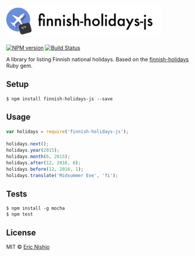 # <img src="doc/finnish-holidays-js.png" height="80" alt="finnish-holidays-js" />

[![NPM version][npm-image]][npm-url]
[![Build Status][travis-image]][travis-url]

A library for listing Finnish national holidays. Based on the [finnish-holidays](https://github.com/ericnishio/finnish-holidays)
Ruby gem.

## Setup

```
$ npm install finnish-holidays-js --save
```

## Usage

```javascript
var holidays = require('finnish-holidays-js');

holidays.next();
holidays.year(2015);
holidays.month(6, 2015);
holidays.after(12, 2016, 0);
holidays.before(12, 2016, 1);
holidays.translate('Midsummer Eve', 'fi');
```

## Tests

```
$ npm install -g mocha
$ npm test
```

## License

MIT © [Eric Nishio](http://ericnish.io)

[npm-url]: https://npmjs.org/package/finnish-holidays-js
[npm-image]: https://img.shields.io/npm/v/finnish-holidays-js.svg?style=flat-square

[travis-url]: https://travis-ci.org/ericnishio/finnish-holidays-js
[travis-image]: https://img.shields.io/travis/ericnishio/finnish-holidays-js.svg?style=flat-square

